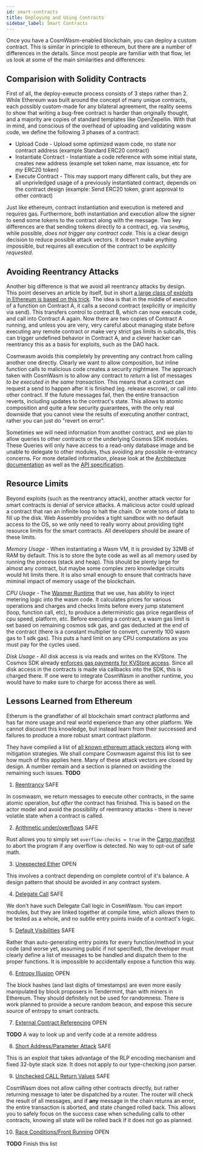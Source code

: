```yaml
---
id: smart-contracts
title: Deploying and Using Contracts
sidebar_label: Smart Contracts
---
```


Once you have a CosmWasm-enabled blockchain, you can deploy a custom contract. This is similar in principle to ethereum, but there are a number of differences in the details. Since most people are familiar with that flow, let us look at some of the main similarities and differences:

## Comparision with Solidity Contracts

First of all, the deploy-exeucte process consists of 3 steps rather than 2. While Ethereum was built around the concept of many unique contracts, each possibly custom-made for any bilateral agreement, the reality seems to show that writing a bug-free contract is harder than originally thought, and a majority are copies of standard templates like OpenZepellin. With that in mind, and conscious of the overhead of uploading and validating wasm code, we define the following 3 phases of a contract:

* Upload Code - Upload some optimized wasm code, no state nor contract address (example Standard ERC20 contract)
* Instantiate Contract - Instantiate a code reference with some initial state, creates new address (example set token name, max issuance, etc for *my* ERC20 token)
* Execute Contract - This may support many different calls, but they are all unprivledged usage of a previously instantiated contract, depends on the contract design (example: Send ERC20 token, grant approval to other contract)

Just like ethereum, contract instantiation and execution is metered and requires gas. Furthermore, both instantiation and execution allow the signer to send some tokens to the contract along with the message. Two key differences are that sending tokens directly to a contract, eg. via `SendMsg`, while possible, *does not trigger any contract code*. This is a clear design decision to reduce possible attack vectors. It doesn't make anything impossible,  but requires all execution of the contract to be *explicitly requested*.

## Avoiding Reentrancy Attacks

Another big difference is that we avoid all reentrancy attacks by design. This point deserves an article by itself, but in short [a large class of exploits in Ethereum is based on this trick](https://consensys.github.io/smart-contract-best-practices/known_attacks/). The idea is that in the middle of execution of a function on Contract A, it calls a second contract (explicitly or implicitly via send).  This transfers control to contract B, which can now execute code, and call into Contract A again.  Now there are two copies of Contract A running, and unless you are very, very careful about managing state before executing any remote contract or make very strict gas limits in subcalls, this can trigger undefined behavior in Contract A, and a clever hacker can reentrancy this as a basis for exploits, such as the DAO hack.

Cosmwasm avoids this completely by preventing any contract from calling another one directly. Clearly we want to allow composition, but inline function calls to malicious code creates a security nightmare. The approach taken with CosmWasm is to allow any contract to *return* a list of messages *to be executed in the same transaction*. This means that a contract can request a send to happen after it is finished (eg. release escrow), or call into other contract. If the future messages fail, then the entire transaction reverts, including updates to the contract's state. This allows to atomic composition and quite a few security guarantees, with the only real downside that you cannot view the results of executing another contract, rather you can just do "revert on error".

Sometimes we will need information from another contract, and we plan to allow queries to other contracts or the underlying Cosmos SDK modules. These Queries will only have access to a read-only database image and be unable to delegate to other modules, thus avoiding any possible re-entrancy concerns. For more detailed information, please look at the [Architecture documentation](https://github.com/confio/go-cosmwasm/blob/master/spec/Architecture.md) as well as the [API specification](https://github.com/confio/go-cosmwasm/blob/master/spec/Specification.md).

## Resource Limits

Beyond exploits (such as the reentrancy attack), another attack vector for smart contracts is denial of service attacks. A malicious actor could upload a contract that ran an infinite loop to halt the chain. Or wrote tons of data to fill up the disk. Web Assembly provides a tight sandbox with no default access to the OS, so we only need to really worry about providing tight resource limits for the smart contracts. All developers should be aware of these limits.

*Memory Usage* - When instantiating a Wasm VM, it is provided by 32MB of RAM by default. This is to store the byte code as well as all memory used by running the process (stack and heap). This should be plenty large for almost any contract, but maybe some complex zero knowledge circuits would hit limits there. It is also small enough to ensure that contracts have miminal impact of memory usage of the blockchain.

*CPU Usage* - The [Wasmer Runtime](https://github.com/wasmerio/wasmer) that we use, has ability to inject metering logic into the wasm code. It calculates prices for various operations and charges and checks limits before every jump statement (loop, function call, etc), to produce a deterministic gas price regardless of cpu speed, platform, etc. Before executing a contract, a wasm gas limit is set based on remaining cosmos sdk gas, and gas deducted at the end of the contract (there is a constant multiplier to convert, currently 100 wasm gas to 1 sdk gas). This puts a hard limit on any CPU computations as you must pay for the cycles used.

*Disk Usage* - All disk access is via reads and writes on the KVStore. The Cosmos SDK already [enforces gas payments for KVStore access](https://github.com/cosmos/cosmos-sdk/blob/4ffabb65a5c07dbb7010da397535d10927d298c1/store/types/gas.go#L154-L162). Since all disk access in the contracts is made via callbacks into the SDK, this is charged there. If one were to integrate CosmWasm in another runtime, you would have to make sure to charge for access there as well.

## Lessons Learned from Ethereum

Etherum is the grandfather of all blockchain smart contract platforms and has far more usage and real world experience than any other platform. We cannot discount this knowledge, but instead learn from their successed and failures to produce a more robust smart contract platform.

They have compiled a list of [all known ethereum attack vectors](https://github.com/sigp/solidity-security-blog) along with mitigation strategies. We shall compare Cosmwasm against this list to see how much of this applies here. Many of these attack vectors are closed by design. A number remain and a section is planned on avoiding the remaining such issues. **TODO**

1. [Reentrancy](https://github.com/sigp/solidity-security-blog#reentrancy) SAFE

In cosmwasm, we return messages to execute other contracts, in the same atomic operation, but *after* the contract has finished. This is based on the actor model and avoid the possibility of reentrancy attacks - there is never volatile state when a contract is called.

2. [Arithmetic under/overflows](https://github.com/sigp/solidity-security-blog#ouflow) SAFE

Rust allows you to simply set `overflow-checks = true` in the [Cargo manifest](https://doc.rust-lang.org/cargo/reference/manifest.html#the-profile-sections) to abort the program if any overflow is detected. No way to opt-out of safe math.

3. [Unexpected Ether](https://github.com/sigp/solidity-security-blog#ether) OPEN

This involves a contract depending on complete control of it's balance. A design pattern that should be avoided in any contract system.

4. [Delegate Call](https://github.com/sigp/solidity-security-blog#delegatecall) SAFE

We don't have such Delegate Call logic in CosmWasm. You can import modules, but they are linked together at compile time, which allows them to be tested as a whole, and no subtle entry points inside of a contract's logic.

5. [Default Visibilities](https://github.com/sigp/solidity-security-blog#visibility) SAFE

Rather than auto-generating entry points for every function/method in your code (and worse yet, assuming public if not specified), the developer must clearly define a list of messages to be handled and dispatch them to the proper functions. It is impossible to accidentally expose a function this way.

6. [Entropy Illusion](https://github.com/sigp/solidity-security-blog#entropy) OPEN

The block hashes (and last digits of timestamps) are even more easily manipulated by block proposers in Tendermint, than with miners in Ethereum. They should definitely not be used for randomness. There is work planned to provide a secure random beacon, and expose this secure source of entropy to smart contracts.

7. [External Contract Referencing](https://github.com/sigp/solidity-security-blog#contract-reference) OPEN

**TODO** A way to look up and verify code at a remote address

8. [Short Address/Parameter Attack](https://github.com/sigp/solidity-security-blog#short-address) SAFE

This is an exploit that takes advantage of the RLP encoding mechanism and fixed 32-byte stack size. It does not apply to our type-checking json parser.

9. [Unchecked CALL Return Values](https://github.com/sigp/solidity-security-blog#unchecked-calls) SAFE

CosmWasm does not allow calling other contracts directly, but rather returning message to later be dispatched by a router. The router will check the result of all messages, and if **any** message in the chain returns an error, the entire transaction is aborted, and state changed rolled back. This allows you to safely focus on the success case when scheduling calls to other contracts, knowing all state will be rolled back if it does not go as planned.

10. [Race Conditions/Front Running](https://github.com/sigp/solidity-security-blog#race-conditions) OPEN

**TODO** Finish this list